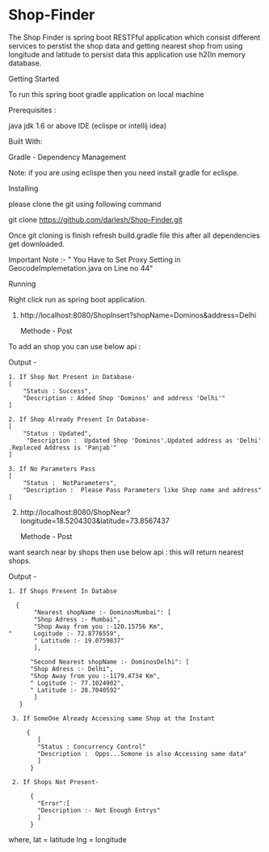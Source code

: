 # Shop-Finder

The Shop Finder is spring boot RESTFful application which consist different services to perstist the shop data and getting nearest shop from using longitude and latitude to persist data this application use h2(In memory database.

Getting Started 

To run this spring boot gradle application on local machine

Prerequisites :

java jdk 1.6 or above
IDE (eclispe or intellij idea)

Built With:

Gradle - Dependency Management

Note:
if you are using eclispe then you need install gradle for eclispe.

Installing

please clone the git using following command

   git clone https://github.com/darlesh/Shop-Finder.git
   
Once git cloning is finish refresh build.gradle file this after all dependencies get downloaded.

Important Note :- " You Have to Set Proxy Setting in GeocodeImplemetation.java on Line no 44"

Running

Right click run as spring boot application.



1.  http://localhost:8080/ShopInsert?shopName=Dominos&address=Delhi
    
    Methode - Post
  
  To add an shop you can use below api :
  
Output - 

    1. If Shop Not Present in Database-
    [
        "Status : Success",
        "Description : Added Shop 'Dominos' and address 'Delhi'"
    ]
    
    2. If Shop Already Present In Database- 
    [
        "Status : Updated",
         "Description :  Updated Shop 'Dominos'.Updated address as 'Delhi'  .Repleced Address is 'Panjab'"
    ]
    
    3. If No Parameters Pass
    [
        "Status :  NotParameters", 
        "Description :  Please Pass Parameters like Shop name and address"
    ]



2.  http://localhost:8080/ShopNear?longitude=18.5204303&latitude=73.8567437

    Methode - Post

   want search near by shops then use below api : this will return nearest shops.

Output - 

    1. If Shops Present In Databse 
    
      {
           "Nearest shopName :- DominosMumbai": [
           "Shop Adress :- Mumbai",
           "Shop Away from you :-120.15756 Km",
    "      Logitude :- 72.8776559",
           " Latitude :- 19.0759837"
           ],
      
          "Second Nearest shopName :- DominosDelhi": [
          "Shop Adress :- Delhi",
          "Shop Away from you :-1179.4734 Km",
          " Logitude :- 77.1024902",
          " Latitude :- 28.7040592"
           ]
       }
       
     3. If SomeOne Already Accessing same Shop at the Instant
     
         {
            [
            "Status : Concurrency Control"
            "Description :  Opps...Somone is also Accessing same data"
            ]
          }
       
     2. If Shops Not Present-
     
          {
            "Error":[
            "Description :- Not Enough Entrys"
            ]
          }
     

where, lat = latitude lng = longitude
